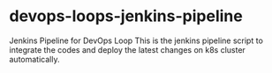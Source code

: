 # devops-loops-jenkins-pipeline
Jenkins Pipeline for DevOps Loop
This is the jenkins pipeline script to integrate the codes and deploy the latest changes on k8s cluster automatically.